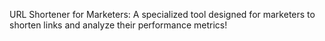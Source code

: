 URL Shortener for Marketers: A specialized tool designed for marketers to shorten links and analyze their performance metrics!